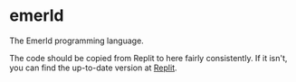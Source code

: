 # emerld
The Emerld programming language.

The code should be copied from Replit to here fairly consistently. If it isn't, you can find the up-to-date version at [Replit](https://replit.com/@weemac/emerld).
